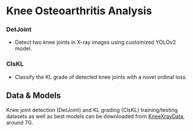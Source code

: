#  Knee Osteoarthritis Analysis

### DetJoint
- Detect two knee joints in X-ray images using customized YOLOv2 model.

### ClsKL
- Classify the KL grade of detected knee joints with a novel ordinal loss.


## Data & Models
Knee joint detection (DetJoint) and KL grading (ClsKL) training/testing datasets as well as best models can be downloaded from [KneeXrayData](http://dx.doi.org/10.17632/56rmx5bjcr.1), around 7G.
